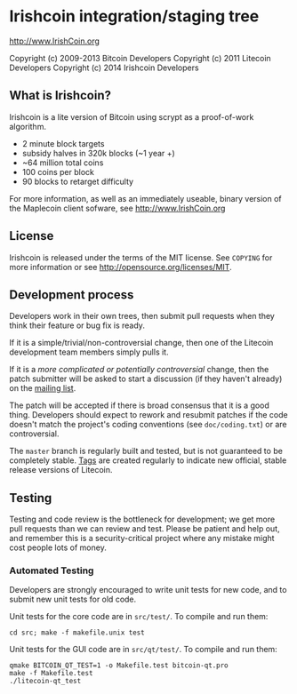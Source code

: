 Irishcoin integration/staging tree
================================

http://www.IrishCoin.org

Copyright (c) 2009-2013 Bitcoin Developers
Copyright (c) 2011 Litecoin Developers
Copyright (c) 2014 Irishcoin Developers

What is Irishcoin?
----------------

Irishcoin is a lite version of Bitcoin using scrypt as a proof-of-work algorithm.
 - 2 minute block targets
 - subsidy halves in 320k blocks (~1 year +)
 - ~64 million total coins
 - 100 coins per block
 - 90 blocks to retarget difficulty

For more information, as well as an immediately useable, binary version of
the Maplecoin client sofware, see http://www.IrishCoin.org

License
-------

Irishcoin is released under the terms of the MIT license. See `COPYING` for more
information or see http://opensource.org/licenses/MIT.

Development process
-------------------

Developers work in their own trees, then submit pull requests when they think
their feature or bug fix is ready.

If it is a simple/trivial/non-controversial change, then one of the Litecoin
development team members simply pulls it.

If it is a *more complicated or potentially controversial* change, then the patch
submitter will be asked to start a discussion (if they haven't already) on the
[mailing list](http://sourceforge.net/mailarchive/forum.php?forum_name=bitcoin-development).

The patch will be accepted if there is broad consensus that it is a good thing.
Developers should expect to rework and resubmit patches if the code doesn't
match the project's coding conventions (see `doc/coding.txt`) or are
controversial.

The `master` branch is regularly built and tested, but is not guaranteed to be
completely stable. [Tags](https://github.com/bitcoin/bitcoin/tags) are created
regularly to indicate new official, stable release versions of Litecoin.

Testing
-------

Testing and code review is the bottleneck for development; we get more pull
requests than we can review and test. Please be patient and help out, and
remember this is a security-critical project where any mistake might cost people
lots of money.

### Automated Testing

Developers are strongly encouraged to write unit tests for new code, and to
submit new unit tests for old code.

Unit tests for the core code are in `src/test/`. To compile and run them:

    cd src; make -f makefile.unix test

Unit tests for the GUI code are in `src/qt/test/`. To compile and run them:

    qmake BITCOIN_QT_TEST=1 -o Makefile.test bitcoin-qt.pro
    make -f Makefile.test
    ./litecoin-qt_test


